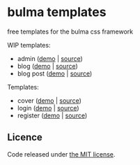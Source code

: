 bulma templates
==========

free templates for the bulma css framework


WIP templates:
-  admin ([demo](https://dansup.github.io/bulma-templates/templates/admin.html) | [source](https://raw.githubusercontent.com/dansup/bulma-templates/master/templates/admin.html))
-  blog ([demo](https://dansup.github.io/bulma-templates/templates/blog-simple.html) | [source](https://raw.githubusercontent.com/dansup/bulma-templates/master/templates/blog-simple.html))
-  blog post ([demo](https://dansup.github.io/bulma-templates/templates/blog-simple-post.html) | [source](https://raw.githubusercontent.com/dansup/bulma-templates/master/templates/blog-simple-post.html))

Templates:

-  cover ([demo](https://dansup.github.io/bulma-templates/templates/cover.html) | [source](https://raw.githubusercontent.com/dansup/bulma-templates/master/templates/cover.html))
-  login ([demo](https://dansup.github.io/bulma-templates/templates/login.html) | [source](https://raw.githubusercontent.com/dansup/bulma-templates/master/templates/login.html))
-  register ([demo](https://dansup.github.io/bulma-templates/templates/register.html) | [source](https://raw.githubusercontent.com/dansup/bulma-templates/master/templates/register.html))


## Licence

Code released under [the MIT license](https://github.com/dansup/bulma-templates/blob/master/LICENSE).